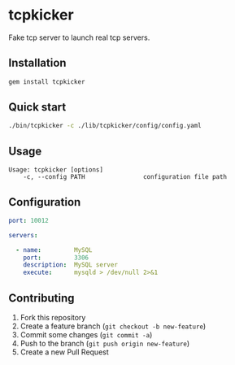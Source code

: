 # tcpkicker

Fake tcp server to launch real tcp servers.

## Installation

```sh
gem install tcpkicker
```

## Quick start

```sh
./bin/tcpkicker -c ./lib/tcpkicker/config/config.yaml 
```

## Usage

```
Usage: tcpkicker [options]
    -c, --config PATH                configuration file path
```

## Configuration

```yaml
port: 10012

servers:

  - name:         MySQL
    port:         3306
    description:  MySQL server
    execute:      mysqld > /dev/null 2>&1
```

## Contributing

1. Fork this repository
2. Create a feature branch (`git checkout -b new-feature`)
3. Commit some changes (`git commit -a`)
4. Push to the branch (`git push origin new-feature`)
5. Create a new Pull Request
